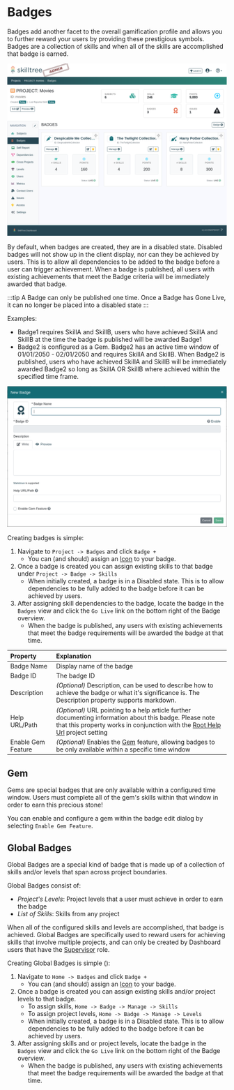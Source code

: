 # Badges

Badges add another facet to the overall gamification profile and allows you to further reward your users by providing these prestigious symbols. 
Badges are a collection of skills and when all of the skills are accomplished that badge is earned. 

![SkillTree Badges](../../screenshots/admin/page-badges.png)

By default, when badges are created, they are in a disabled state. Disabled badges will not show up in the client display, nor can they be achieved by users.
This is to allow all dependencies to be added to the badge before a user can trigger achievement. 
When a badge is published, all users with existing achievements that meet the Badge criteria will be immediately awarded that badge.

:::tip 
A Badge can only be published one time. Once a Badge has Gone Live, it can no longer be placed into a disabled state 
:::

Examples:
 * Badge1 requires SkillA and SkillB, users who have achieved SkillA and SkillB at the time the badge is published will be awarded Badge1
 * Badge2 is configured as a Gem. Badge2 has an active time window of 01/01/2050 - 02/01/2050 and requires SkillA and SkillB. When Badge2 is published, users who have achieved SkillA and SkillB will be immediately awarded Badge2 so long as SkillA OR SkillB where achieved within the specified time frame. 

![SkillTree New Badge](../../screenshots/admin/modal-badges-new_badge.png)

Creating badges is simple: 
1. Navigate to ``Project -> Badges`` and click ``Badge +``
   - You can (and should) assign an [Icon](/dashboard/user-guide/icons.html) to your badge.
1. Once a badge is created you can assign existing skills to that badge under ``Project -> Badge -> Skills``
    - When initially created, a badge is in a Disabled state. This is to allow dependencies to be fully added to the badge before it can be achieved by users.
1. After assigning skill dependencies to the badge, locate the badge in the ``Badges`` view and click the ``Go Live`` link on the bottom right of the Badge overview.
    - When the badge is published, any users with existing achievements that meet the badge requirements will be awarded the badge at that time.
 
| Property | Explanation | 
|:------- |:----------- | 
| Badge Name | Display name of the badge |
| Badge ID | The badge ID |
| Description | *(Optional)* Description, can be used to describe how to achieve the badge or what it's significance is. The Description property supports markdown.
| Help URL/Path | *(Optional)* URL pointing to a help article further documenting information about this badge. Please note that this property works in conjunction with the [Root Help Url](/dashboard/user-guide/projects.html#setting-root-help-url) project setting|
| Enable Gem Feature | *(Optional)* Enables the [Gem](#Gem) feature, allowing badges to be only available within a specific time window

## Gem

Gems are special badges that are only available within a configured time window. 
Users must complete all of the gem's skills within that window in order to earn this precious stone!  

You can enable and configure a gem within the badge edit dialog by selecting ``Enable Gem Feature``. 


## Global Badges

Global Badges are a special kind of badge that is made up of a collection of skills and/or levels that span across project boundaries.  

Global Badges consist of:
- *Project's Levels*: Project levels that a user must achieve in order to earn the badge
- *List of Skills*: Skills from any project
 
When all of the configured skills and levels are accomplished, that badge is achieved.
Global Badges are specifically used to reward users for achieving skills that involve multiple projects, 
and can only be created by Dashboard users that have the [Supervisor](/dashboard/user-guide/users.html#user-roles) role.  

Creating Global Badges is simple (<requires-role role="Supervisor" />):

1. Navigate to ``Home -> Badges`` and click ``Badge +``
    - You can (and should) assign an [Icon](/dashboard/user-guide/icons.html) to your badge.
1. Once a badge is created you can assign existing skills and/or project levels to that badge.  
    - To assign skills,  ``Home -> Badge -> Manage -> Skills``
    - To assign project levels,  ``Home -> Badge -> Manage -> Levels``
    - When initially created, a badge is in a Disabled state. This is to allow dependencies to be fully added to the badge before it can be achieved by users.
1. After assigning skills and or project levels, locate the badge in the ``Badges`` view and click the ``Go Live`` link on the bottom right of the Badge overview.
    - When the badge is published, any users with existing achievements that meet the badge requirements will be awarded the badge at that time.

